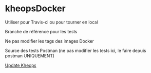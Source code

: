 # kheopsDocker

Utiliser pour Travis-ci ou pour tourner en local

Branche de référence pour les tests 

Ne pas modifier les tags des images Docker

Source des tests Postman (ne pas modifier les tests ici, le faire depuis postman UNIQUEMENT)

[Update Kheops](updateKheops.md)

